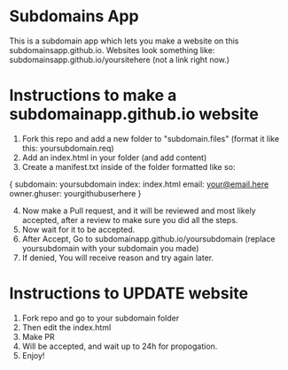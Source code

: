 # Subdomains App
This is a subdomain app which lets you make a website on this subdomainsapp.github.io. 
Websites look something like:
subdomainsapp.github.io/yoursitehere (not a link right now.)

# Instructions to make a subdomainapp.github.io website
1. Fork this repo and add a new folder to "subdomain.files" (format it like this: yoursubdomain.req)
2. Add an index.html in your folder (and add content)
3. Create a manifest.txt inside of the folder formatted like so:

{
subdomain: yoursubdomain
index: index.html
email: your@email.here
owner.ghuser: yourgithubuserhere
}

4. Now make a Pull request, and it will be reviewed and most likely accepted, after a review to make sure you did all the steps.
5. Now wait for it to be accepted.
6. After Accept, Go to subdomainapp.github.io/yoursubdomain (replace yoursubdomain with your subdomain you made)
7. If denied, You will receive reason and try again later.

# Instructions to UPDATE website
1. Fork repo and go to your subdomain folder
2. Then edit the index.html
3. Make PR
4. Will be accepted, and wait up to 24h for propogation.
5. Enjoy!
